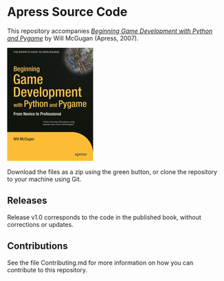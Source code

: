 # Apress Source Code

This repository accompanies [*Beginning Game Development with Python and Pygame*](http://www.apress.com/9781590598726) by Will McGugan (Apress, 2007).

![Cover image](9781590598726.jpg)

Download the files as a zip using the green button, or clone the repository to your machine using Git.

## Releases

Release v1.0 corresponds to the code in the published book, without corrections or updates.

## Contributions

See the file Contributing.md for more information on how you can contribute to this repository.
